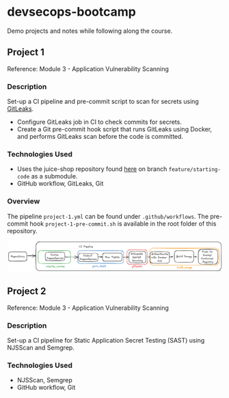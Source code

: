 # devsecops-bootcamp

Demo projects and notes while following along the course.

## Project 1

Reference: Module 3 - Application Vulnerability Scanning

### Description

Set-up a CI pipeline and pre-commit script to scan for secrets using [GitLeaks](https://github.com/gitleaks/gitleaks).

- Configure GitLeaks job in CI to check commits for secrets.
- Create a Git pre-commit hook script that runs GitLeaks using Docker, and performs GitLeaks scan before the code is committed.

### Technologies Used

- Uses the juice-shop repository found [here](https://gitlab.com/twn-devsecops-bootcamp/latest/juice-shop.git) on branch `feature/starting-code` as a submodule.
- GitHub workflow, GitLeaks, Git

### Overview

The pipeline `project-1.yml` can be found under `.github/workflows`.
The pre-commit hook `project-1-pre-commit.sh` is available in the root folder of this repository.

![project-1](./attachments/project-1.excalidraw.png)

## Project 2

Reference: Module 3 - Application Vulnerability Scanning

### Description

Set-up a CI pipeline for Static Application Secret Testing (SAST) using NJSScan and Semgrep.

### Technologies Used

- NJSScan, Semgrep
- GitHub workflow, Git
